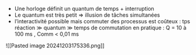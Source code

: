 - Une horloge définit un quantum de temps + interruption
- Le quantum est très petit => illusion de tâches simultanées
- l’interactivité possible mais commuter des processus est coûteux : tps réaction ≫ quantum ≫ temps de commutation en pratique : Q = 10 à 100 ms , Comm < 0,01 ms

![[Pasted image 20241203175336.png]]